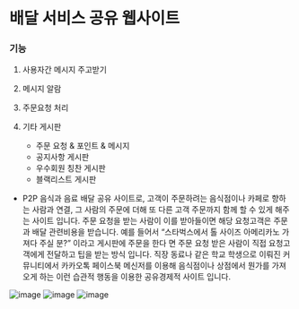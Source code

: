 # 배달 서비스 공유 웹사이트

### 기능
1. 사용자간 메시지 주고받기 
2. 메시지 알람
3. 주문요청 처리
4. 기타 게시판
  
   - 주문 요청 & 포인트 & 메시지
   - 공지사항 게시판
   - 우수회원 칭찬 게시판
   - 블랙리스트 게시판

-  P2P 음식과 음료 배달 공유 사이트로, 고객이 주문하려는 음식점이나 카페로 향하는  사람과 연결, 그 
  사람의 주문에 더해 또 다른 고객 주문까지 함께 할 수 있게 해주는 사이트 입니다.
   주문 요청을 받는 사람이 이를 받아들이면 해당 요청고객은 주문과 배달 관련비용을 받습니다. 
  예를 들어서 “스타벅스에서 톨 사이즈 아메리카노 가져다 주실 분?” 이라고 게시판에 주문을 한다
  면 주문 요청 받은 사람이 직접 요청고객에게 전달하고 팁을 받는 방식 입니다.
   직장 동료나 같은 학교 학생으로 이뤄진 커뮤니티에서 카카오톡 페이스북 메신저를 이용해 음식점이나 상점에서 뭔가를 가져오게 하는
  이런 습관적 행동을 이용한 공유경제적 사이트 입니다.

![image](https://user-images.githubusercontent.com/72772477/103667703-9f97c580-4fb9-11eb-94b4-c60c5b92cf4e.png)
![image](https://user-images.githubusercontent.com/72772477/103667900-d66ddb80-4fb9-11eb-984e-4ccc2a7bf67c.png)
![image](https://user-images.githubusercontent.com/72772477/103667994-f43b4080-4fb9-11eb-8299-5bc8e6d9ef70.png)
